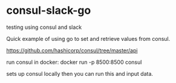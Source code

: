 # consul-slack-go
testing using consul and slack

Quick example of using go to set and retrieve values from consul.

https://github.com/hashicorp/consul/tree/master/api

run consul in docker:  docker run -p 8500:8500 consul

sets up consul locally then you can run this and input data.

